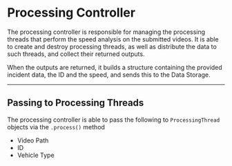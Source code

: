 # Processing Controller

The processing controller is responsible for managing the processing threads that perform the speed analysis on the submitted videos. It is able to create and destroy processing threads, as well as distribute the data to such threads, and collect their returned outputs. 

When the outputs are returned, it builds a structure containing the provided incident data, the ID and the speed, and sends this to the Data Storage.

---

## Passing to Processing Threads

The processing controller is able to pass the following to `ProcessingThread` objects via the `.process()` method

- Video Path
- ID 
- Vehicle Type